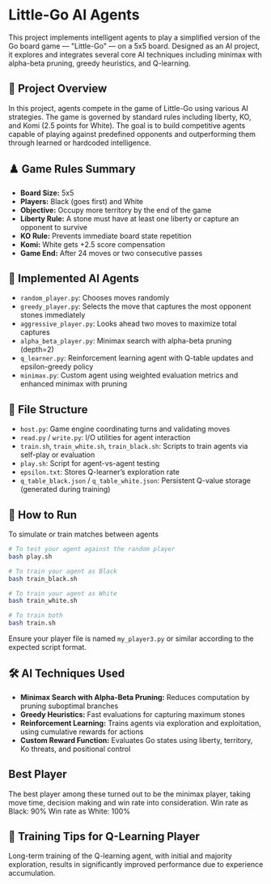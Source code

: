 # Little-Go AI Agents

This project implements intelligent agents to play a simplified version of the Go board game — "Little-Go" — on a 5x5 board. Designed as an AI project, it explores and integrates several core AI techniques including minimax with alpha-beta pruning, greedy heuristics, and Q-learning.

## 🧠 Project Overview

In this project, agents compete in the game of Little-Go using various AI strategies. The game is governed by standard rules including liberty, KO, and Komi (2.5 points for White). The goal is to build competitive agents capable of playing against predefined opponents and outperforming them through learned or hardcoded intelligence.

## ♟️ Game Rules Summary

* **Board Size:** 5x5
* **Players:** Black (goes first) and White
* **Objective:** Occupy more territory by the end of the game
* **Liberty Rule:** A stone must have at least one liberty or capture an opponent to survive
* **KO Rule:** Prevents immediate board state repetition
* **Komi:** White gets +2.5 score compensation
* **Game End:** After 24 moves or two consecutive passes

## 🤖 Implemented AI Agents

* `random_player.py`: Chooses moves randomly
* `greedy_player.py`: Selects the move that captures the most opponent stones immediately
* `aggressive_player.py`: Looks ahead two moves to maximize total captures
* `alpha_beta_player.py`: Minimax search with alpha-beta pruning (depth=2)
* `q_learner.py`: Reinforcement learning agent with Q-table updates and epsilon-greedy policy
* `minimax.py`: Custom agent using weighted evaluation metrics and enhanced minimax with pruning

## 📁 File Structure

* `host.py`: Game engine coordinating turns and validating moves
* `read.py` / `write.py`: I/O utilities for agent interaction
* `train.sh`, `train_white.sh`, `train_black.sh`: Scripts to train agents via self-play or evaluation
* `play.sh`: Script for agent-vs-agent testing
* `epsilon.txt`: Stores Q-learner’s exploration rate
* `q_table_black.json` / `q_table_white.json`: Persistent Q-value storage (generated during training)

## 🚀 How to Run

To simulate or train matches between agents

```bash
# To test your agent against the random player
bash play.sh

# To train your agent as Black
bash train_black.sh

# To train your agent as White
bash train_white.sh

# To train both
bash train.sh
```

Ensure your player file is named `my_player3.py` or similar according to the expected script format.

## 🛠️ AI Techniques Used

* **Minimax Search with Alpha-Beta Pruning:** Reduces computation by pruning suboptimal branches
* **Greedy Heuristics:** Fast evaluations for capturing maximum stones
* **Reinforcement Learning:** Trains agents via exploration and exploitation, using cumulative rewards for actions
* **Custom Reward Function:** Evaluates Go states using liberty, territory, Ko threats, and positional control

## Best Player
The best player among these turned out to be the minimax player, taking move time, decision making and win rate into consideration.
Win rate as Black: 90%
Win rate as White: 100% 

## 🧪 Training Tips for Q-Learning Player
Long-term training of the Q-learning agent, with initial and majority exploration, results in significantly improved performance due to experience accumulation.

